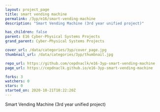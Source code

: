 ```yaml
---
layout: project_page
title: smart vending machine
permalink: /3yp/e16/smart-vending-machine
description: "Smart Vending Machine (3rd year unified project)"

has_children: false
parent: E16 Cyber-Physical Systems Projects
grand_parent: Cyber-Physical Systems Projects

cover_url: /data/categories/3yp/cover_page.jpg
thumbnail_url: /data/categories/3yp/thumbnail.jpg

repo_url: https://github.com/cepdnaclk/e16-3yp-smart-vending-machine
page_url: https://cepdnaclk.github.io/e16-3yp-smart-vending-machine

forks: 3
watchers: 0
stars: 0
started_on: 2020-10-21T10:22:20Z
---
```

Smart Vending Machine (3rd year unified project)

